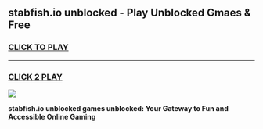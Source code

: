 
## stabfish.io unblocked - Play Unblocked Gmaes & Free
<h3>
<a href="https://news.freeplayer.one?title=stabfish.io_unblocked&ref=23F">CLICK TO PLAY</a></h3>
<hr>

<h3>
<a href="https://news.freeplayer.one?title=stabfish.io_unblocked&ref=23F">CLICK 2 PLAY</a>
  
</h3>

<a href="https://news.freeplayer.one?title=stabfish.io_unblocked&ref=23F/"><img src="https://clearcache.store/games.png"></a>


**stabfish.io unblocked games unblocked: Your Gateway to Fun and Accessible Online Gaming**
